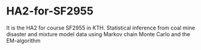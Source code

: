 # HA2-for-SF2955
It is the HA2 for course SF2955 in KTH.
Statistical inference from coal mine disaster and mixture model data using Markov chain Monte Carlo and the EM-algorithm
